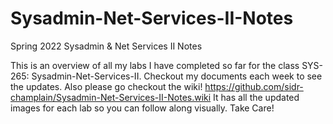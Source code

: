 # Sysadmin-Net-Services-II-Notes
Spring 2022 Sysadmin &amp; Net Services II Notes

This is an overview of all my labs I have completed so far for the class SYS-265: Sysadmin-Net-Services-II. 
Checkout my documents each week to see the updates. Also please go checkout the wiki! https://github.com/sidr-champlain/Sysadmin-Net-Services-II-Notes.wiki
It has all the updated images for each lab so you can follow along visually.
Take Care!
